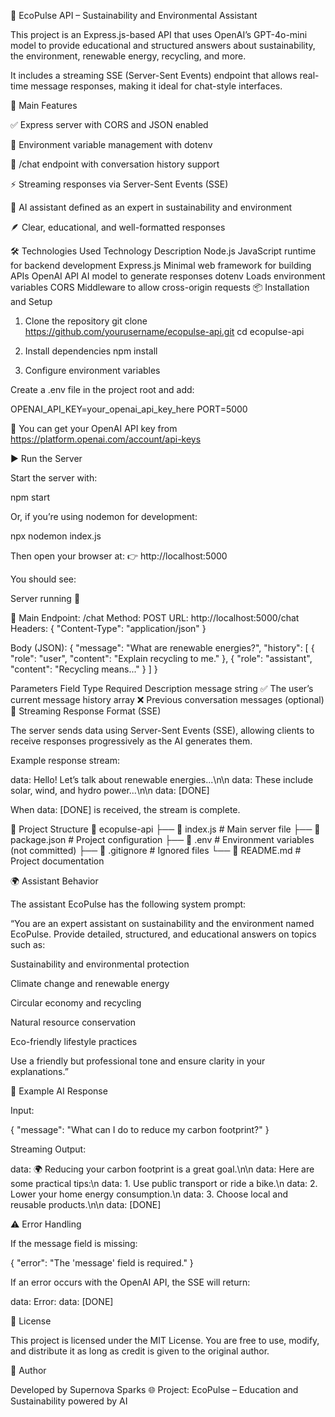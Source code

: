 🌱 EcoPulse API – Sustainability and Environmental Assistant

This project is an Express.js-based API that uses OpenAI’s GPT-4o-mini model to provide educational and structured answers about sustainability, the environment, renewable energy, recycling, and more.

It includes a streaming SSE (Server-Sent Events) endpoint that allows real-time message responses, making it ideal for chat-style interfaces.

🚀 Main Features

✅ Express server with CORS and JSON enabled

🔐 Environment variable management with dotenv

💬 /chat endpoint with conversation history support

⚡ Streaming responses via Server-Sent Events (SSE)

🧠 AI assistant defined as an expert in sustainability and environment

🪶 Clear, educational, and well-formatted responses

🛠️ Technologies Used
Technology	Description
Node.js	JavaScript runtime for backend development
Express.js	Minimal web framework for building APIs
OpenAI API	AI model to generate responses
dotenv	Loads environment variables
CORS	Middleware to allow cross-origin requests
📦 Installation and Setup
1. Clone the repository
git clone https://github.com/yourusername/ecopulse-api.git
cd ecopulse-api

2. Install dependencies
npm install

3. Configure environment variables

Create a .env file in the project root and add:

OPENAI_API_KEY=your_openai_api_key_here
PORT=5000


🔑 You can get your OpenAI API key from https://platform.openai.com/account/api-keys

▶️ Run the Server

Start the server with:

npm start


Or, if you’re using nodemon for development:

npx nodemon index.js


Then open your browser at:
👉 http://localhost:5000

You should see:

Server running 🚀

💬 Main Endpoint: /chat
Method: POST
URL: http://localhost:5000/chat
Headers:
{
  "Content-Type": "application/json"
}

Body (JSON):
{
  "message": "What are renewable energies?",
  "history": [
    { "role": "user", "content": "Explain recycling to me." },
    { "role": "assistant", "content": "Recycling means..." }
  ]
}

Parameters
Field	Type	Required	Description
message	string	✅	The user’s current message
history	array	❌	Previous conversation messages (optional)
📡 Streaming Response Format (SSE)

The server sends data using Server-Sent Events (SSE), allowing clients to receive responses progressively as the AI generates them.

Example response stream:

data: Hello! Let’s talk about renewable energies...\n\n
data: These include solar, wind, and hydro power...\n\n
data: [DONE]


When data: [DONE] is received, the stream is complete.

🧩 Project Structure
📂 ecopulse-api
 ├── 📄 index.js          # Main server file
 ├── 📄 package.json      # Project configuration
 ├── 📄 .env              # Environment variables (not committed)
 ├── 📄 .gitignore        # Ignored files
 └── 📄 README.md         # Project documentation

🌍 Assistant Behavior

The assistant EcoPulse has the following system prompt:

“You are an expert assistant on sustainability and the environment named EcoPulse.
Provide detailed, structured, and educational answers on topics such as:

Sustainability and environmental protection

Climate change and renewable energy

Circular economy and recycling

Natural resource conservation

Eco-friendly lifestyle practices

Use a friendly but professional tone and ensure clarity in your explanations.”

🧠 Example AI Response

Input:

{
  "message": "What can I do to reduce my carbon footprint?"
}


Streaming Output:

data: 🌍 Reducing your carbon footprint is a great goal.\n\n
data: Here are some practical tips:\n
data: 1. Use public transport or ride a bike.\n
data: 2. Lower your home energy consumption.\n
data: 3. Choose local and reusable products.\n\n
data: [DONE]

⚠️ Error Handling

If the message field is missing:

{ "error": "The 'message' field is required." }


If an error occurs with the OpenAI API, the SSE will return:

data: Error: <error message>
data: [DONE]

📜 License

This project is licensed under the MIT License.
You are free to use, modify, and distribute it as long as credit is given to the original author.

💚 Author

Developed by Supernova Sparks
🌐 Project: EcoPulse – Education and Sustainability powered by AI
